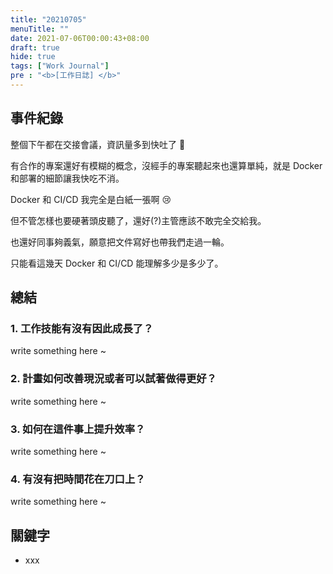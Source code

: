 ```yaml
---
title: "20210705"
menuTitle: ""
date: 2021-07-06T00:00:43+08:00
draft: true
hide: true
tags: ["Work Journal"]
pre : "<b>[工作日誌] </b>"
---
```

## 事件紀錄

整個下午都在交接會議，資訊量多到快吐了 🤕

有合作的專案還好有模糊的概念，沒經手的專案聽起來也還算單純，就是 Docker 和部署的細節讓我快吃不消。

Docker 和 CI/CD 我完全是白紙一張啊 😢

但不管怎樣也要硬著頭皮聽了，還好(?)主管應該不敢完全交給我。

也還好同事夠義氣，願意把文件寫好也帶我們走過一輪。

只能看這幾天 Docker 和 CI/CD 能理解多少是多少了。


## 總結

### 1. 工作技能有沒有因此成長了？

write something here ~

### 2. 計畫如何改善現況或者可以試著做得更好？

write something here ~

### 3. 如何在這件事上提升效率？

write something here ~

### 4. 有沒有把時間花在刀口上？

write something here ~


## 關鍵字

- xxx
